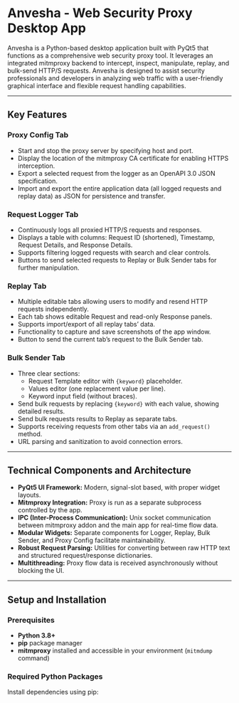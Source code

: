 
# Anvesha - Web Security Proxy Desktop App

Anvesha is a Python-based desktop application built with PyQt5 that functions as a comprehensive web security proxy tool. It leverages an integrated mitmproxy backend to intercept, inspect, manipulate, replay, and bulk-send HTTP/S requests. Anvesha is designed to assist security professionals and developers in analyzing web traffic with a user-friendly graphical interface and flexible request handling capabilities.

---

## Key Features

### Proxy Config Tab
- Start and stop the proxy server by specifying host and port.
- Display the location of the mitmproxy CA certificate for enabling HTTPS interception.
- Export a selected request from the logger as an OpenAPI 3.0 JSON specification.
- Import and export the entire application data (all logged requests and replay data) as JSON for persistence and transfer.

### Request Logger Tab
- Continuously logs all proxied HTTP/S requests and responses.
- Displays a table with columns: Request ID (shortened), Timestamp, Request Details, and Response Details.
- Supports filtering logged requests with search and clear controls.
- Buttons to send selected requests to Replay or Bulk Sender tabs for further manipulation.

### Replay Tab
- Multiple editable tabs allowing users to modify and resend HTTP requests independently.
- Each tab shows editable Request and read-only Response panels.
- Supports import/export of all replay tabs’ data.
- Functionality to capture and save screenshots of the app window.
- Button to send the current tab’s request to the Bulk Sender tab.

### Bulk Sender Tab
- Three clear sections:
  - Request Template editor with `{keyword}` placeholder.
  - Values editor (one replacement value per line).
  - Keyword input field (without braces).
- Send bulk requests by replacing `{keyword}` with each value, showing detailed results.
- Send bulk requests results to Replay as separate tabs.
- Supports receiving requests from other tabs via an `add_request()` method.
- URL parsing and sanitization to avoid connection errors.

---

## Technical Components and Architecture

- **PyQt5 UI Framework:** Modern, signal-slot based, with proper widget layouts.
- **Mitmproxy Integration:** Proxy is run as a separate subprocess controlled by the app.
- **IPC (Inter-Process Communication):** Unix socket communication between mitmproxy addon and the main app for real-time flow data.
- **Modular Widgets:** Separate components for Logger, Replay, Bulk Sender, and Proxy Config facilitate maintainability.
- **Robust Request Parsing:** Utilities for converting between raw HTTP text and structured request/response dictionaries.
- **Multithreading:** Proxy flow data is received asynchronously without blocking the UI.

---

## Setup and Installation

### Prerequisites
- **Python 3.8+**
- **pip** package manager
- **mitmproxy** installed and accessible in your environment (`mitmdump` command)

### Required Python Packages
Install dependencies using pip:


